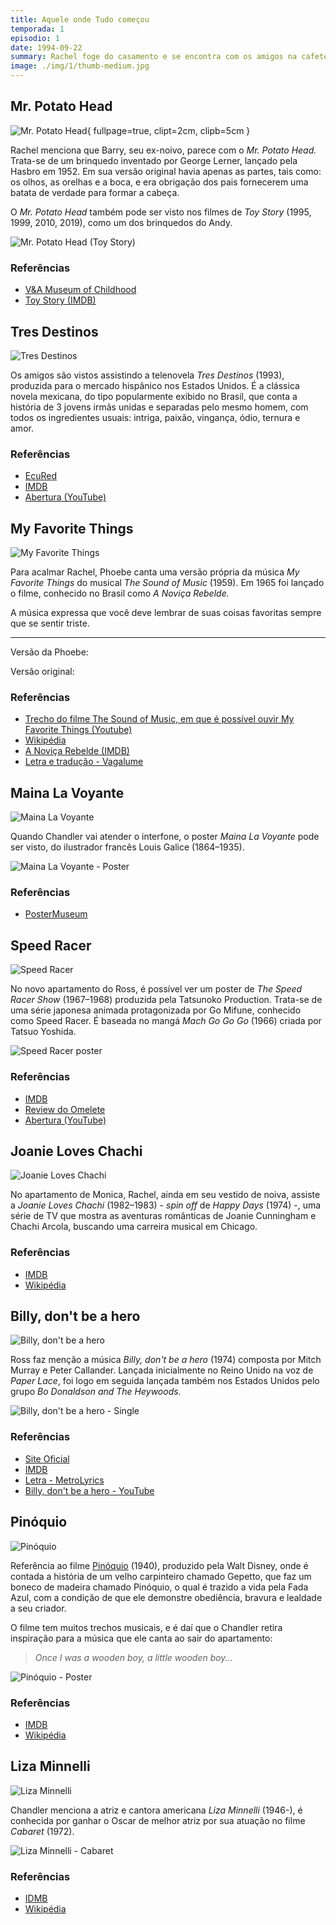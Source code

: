 ```yaml
---
title: Aquele onde Tudo começou
temporada: 1
episodio: 1
date: 1994-09-22
summary: Rachel foge do casamento e se encontra com os amigos na cafeteria. Ross está deprimido com seu divórcio, mas continua apaixonado por Rachel.
image: ./img/1/thumb-medium.jpg
---
```


## Mr. Potato Head

![Mr. Potato Head](./img/1/mr-potato-head.png){ fullpage=true, clipt=2cm, clipb=5cm }

<cena>
  <rachel
    original="- [...] and that's when it hit me: How much Barry looks like Mr. Potato Head."
    traducao="- [...] e me dei conta: O quanto Barry se parece com o Mr. Potato Head."
  ></rachel>
</cena>

Rachel menciona que Barry, seu ex-noivo, parece com o *Mr. Potato Head.* Trata-se
de um brinquedo inventado por George Lerner, lançado pela Hasbro em 1952. Em sua
versão original havia apenas as partes, tais como: os olhos, as orelhas e a boca,
e era obrigação dos pais fornecerem uma batata de verdade para formar a cabeça.

O *Mr. Potato Head* também pode ser visto nos filmes de *Toy Story* (1995, 1999,
2010, 2019), como um dos brinquedos do Andy.

![Mr. Potato Head (Toy Story)](./img/1/mr-potato-head-toy-story.jpg)

### Referências

- [V&A Museum of Childhood](https://www.vam.ac.uk/moc/collections/mr-potato-head/)
- [Toy Story (IMDB)](https://www.imdb.com/title/tt0114709/)

## Tres Destinos

![Tres Destinos](./img/1/tres-destinos.png)

Os amigos são vistos assistindo a telenovela *Tres Destinos* (1993), produzida para o
mercado hispânico nos Estados Unidos. É a clássica novela mexicana, do tipo
popularmente exibido no Brasil, que conta a história de 3 jovens irmãs unidas
e separadas pelo mesmo homem, com todos os ingredientes usuais: intriga, paixão,
vingança, ódio, ternura e amor.

### Referências

- [EcuRed](https://www.ecured.cu/Tres_destinos_(Telenovela))
- [IMDB](https://www.imdb.com/title/tt0211876/)
- [Abertura (YouTube)](https://www.youtube.com/watch?v=kfIk131FZxU)

## My Favorite Things

![My Favorite Things](./img/1/my-favorite-things.png)

Para acalmar Rachel, Phoebe canta uma versão própria da música *My Favorite Things*
do musical *The Sound of Music* (1959). Em 1965 foi lançado o filme, conhecido no Brasil
como *A Noviça Rebelde.*

A música expressa que você deve lembrar de suas coisas favoritas sempre que se
sentir triste.

<musica>
  <template #original>
    When I'm feeling sad
    I simply remember my favorite things
  </template>
  <template #traducao>
    Quando me sinto triste
    Simplesmente lembro de minhas coisas favoritas
  </template>
</musica>

---

Versão da Phoebe:

<musica>
  <template #original>
    Raindrops on roses
    And whiskers on kittens
    Doorbells and sleigh bells
    And something with mittens
    La la la la something with strings
  </template>
  <template #traducao>
    Pingos de chuva em rosas
    E bigodes de gatinhos
    Campainhas e sinos
    E algo com luvas de lã
    La la la la algo com cordas
  </template>
</musica>

Versão original:

<musica>
  <template #original>
    Raindrops on roses
    And whiskers on kittens
    Bright copper kettles
    And warm woolen mittens
    Brown paper packages
    Tied up with strings
  </template>
  <template #traducao>
    Pingos de chuva em rosas
    E bigodes de gatinhos
    Brilhantes tachos de cobre
    E quentes luvas de lã
    Pacotes de papel pardo
    Amarrado com cordas
  </template>
</musica>

<cena>
  <phoebe
    original="- I helped."
    traducao="- Eu ajudei."
  ></phoebe>
</cena>

### Referências

- [Trecho do filme The Sound of Music, em que é possível ouvir My Favorite Things (Youtube)](https://www.youtube.com/watch?v=DGABqdbtQnA)
- [Wikipédia](https://en.wikipedia.org/wiki/My_Favorite_Things_(song))
- [A Noviça Rebelde (IMDB)](https://www.imdb.com/title/tt0059742/)
- [Letra e tradução - Vagalume](https://www.vagalume.com.br/julie-andrews/my-favorite-things-traducao.html)

## Maina La Voyante

![Maina La Voyante](./img/1/maina-la-voyante.png)

Quando Chandler vai atender o interfone, o poster *Maina La Voyante*
pode ser visto, do ilustrador francês Louis Galice (1864–1935).

![Maina La Voyante - Poster](./img/1/maina-la-voyante-poster.jpg "Maina La Voyante - Poster")

### Referências

- [PosterMuseum](https://postermuseum.com/products/maina-la-voyante)

## Speed Racer

![Speed Racer](./img/1/speed-racer.png)

No novo apartamento do Ross, é possível ver um poster de *The Speed Racer Show*
(1967–1968) produzida pela Tatsunoko Production. Trata-se de uma série japonesa
animada protagonizada por Go Mifune, conhecido como Speed Racer. É baseada no mangá
*Mach Go Go Go* (1966) criada por Tatsuo Yoshida.

![Speed Racer poster](./img/1/speed-racer-poster.jpeg)

### Referências

- [IMDB](https://www.imdb.com/title/tt0061300/)
- [Review do Omelete](https://www.omelete.com.br/series-tv/lembra-desse-speed-racer-a-serie-original)
- [Abertura (YouTube)](https://www.youtube.com/watch?v=suCm1w_KTiY)

## Joanie Loves Chachi

![Joanie Loves Chachi](./img/1/joanie-loves-chachi.png)

<cena>
  <rachel
    original="- But Joanie loved Chachi. That's the difference."
    traducao="- Mas Joanie ama Chachi. Essa é a diferença."
  ></rachel>
</cena>

No apartamento de Monica, Rachel, ainda em seu vestido de noiva, assiste a
*Joanie Loves Chachi* (1982–1983) - *spin off* de *Happy Days* (1974) -, uma série de
TV que mostra as aventuras românticas de Joanie Cunningham e Chachi Arcola,
buscando uma carreira musical em Chicago.

### Referências

- [IMDB](https://www.imdb.com/title/tt0083433/)
- [Wikipédia](https://en.wikipedia.org/wiki/Joanie_Loves_Chachi)

## Billy, don't be a hero

![Billy, don't be a hero](./img/1/billy-dont-be-a-hero.png)

<cena>
  <ross
    original="- Do the words, 'Billy, don't be a hero', mean anything to you?"
    traducao="- As palavras, 'Billy, don't be a hero', significam alguma coisa pra vocês?"
  ></ross>
</cena>

Ross faz menção a música *Billy, don't be a hero* (1974) composta por
Mitch Murray e Peter Callander. Lançada inicialmente no Reino Unido na voz de
*Paper Lace*, foi logo em seguida lançada também nos Estados Unidos pelo grupo
*Bo Donaldson and The Heywoods.*

![Billy, don't be a hero - Single](./img/1/billy-dont-be-a-hero-single.jpg)

### Referências

- [Site Oficial](http://www.bodonaldson.net/)
- [IMDB](https://en.wikipedia.org/wiki/Billy_Don%27t_Be_a_Hero)
- [Letra - MetroLyrics](https://www.metrolyrics.com/billy-dont-be-a-hero-lyrics-paper-lace.html)
- [Billy, don't be a hero - YouTube](https://www.youtube.com/watch?v=1qlK9TJvuSk)

## Pinóquio

![Pinóquio](./img/1/pinocchio.png)

<cena>
    <monica
        original="- Wait, unless you happened to catch the Reruns' production of Pinocchio."
        traducao="- Espera, a não ser que tenha visto a refilmagem do Pinóquio."
    ></monica>
    <chandler
        original="- Look, Gepetto, I'm a real live boy."
        traducao="- Olha, Gepetto, sou um menino de verdade."
    ></chandler>
</cena>

Referência ao filme [Pinóquio](https://www.imdb.com/title/tt0032910/) (1940),
produzido pela Walt Disney, onde é contada a história de um velho carpinteiro chamado Gepetto,
que faz um boneco de madeira chamado Pinóquio, o qual é trazido a vida pela Fada Azul,
com a condição de que ele demonstre obediência, bravura e lealdade a seu criador.

O filme tem muitos trechos musicais, e é daí que o Chandler retira inspiração para a música
que ele canta ao sair do apartamento:

> _Once I was a wooden boy, a little wooden boy..._

![Pinóquio - Poster](./img/1/pinocchio-poster.jpg)

### Referências

- [IMDB](https://www.imdb.com/title/tt0032910/)
- [Wikipédia](https://pt.wikipedia.org/wiki/Pin%C3%B3quio_(filme))

## Liza Minnelli

![Liza Minnelli](./img/1/liza-minnelli.png)

<cena>
  <chandler
    original="- Kids, new dream. I'm in Las Vegas. I'm Liza Minnelli."
    traducao="- Crianças, novo sonho. Tô em Las Vegas. Eu sou Liza Minelli."
  ></chandler>
</cena>

Chandler menciona a atriz e cantora americana *Liza Minnelli* (1946-), é conhecida
por ganhar o Oscar de melhor atriz por sua atuação no filme *Cabaret* (1972).

![Liza Minnelli - Cabaret](./img/1/liza-minnelli-cabaret.jpg)

### Referências

- [IDMB](https://www.imdb.com/name/nm0591485/)
- [Wikipédia](https://pt.wikipedia.org/wiki/Liza_Minnelli)
